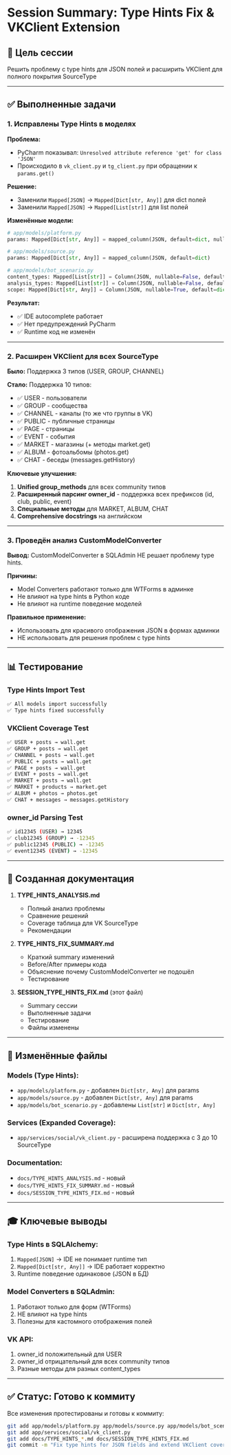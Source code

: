 # Session Summary: Type Hints Fix & VKClient Extension

## 🎯 Цель сессии

Решить проблему с type hints для JSON полей и расширить VKClient для полного покрытия SourceType

---

## ✅ Выполненные задачи

### 1. Исправлены Type Hints в моделях

**Проблема:**
- PyCharm показывал: `Unresolved attribute reference 'get' for class 'JSON'`
- Происходило в `vk_client.py` и `tg_client.py` при обращении к `params.get()`

**Решение:**
- Заменили `Mapped[JSON]` → `Mapped[Dict[str, Any]]` для dict полей
- Заменили `Mapped[JSON]` → `Mapped[List[str]]` для list полей

**Изменённые модели:**
```python
# app/models/platform.py
params: Mapped[Dict[str, Any]] = mapped_column(JSON, default=dict, nullable=False)

# app/models/source.py  
params: Mapped[Dict[str, Any]] = mapped_column(JSON, default=dict)

# app/models/bot_scenario.py
content_types: Mapped[List[str]] = Column(JSON, nullable=False, default=list)
analysis_types: Mapped[List[str]] = Column(JSON, nullable=False, default=list)
scope: Mapped[Dict[str, Any]] = Column(JSON, nullable=True, default=dict)
```

**Результат:**
- ✅ IDE autocomplete работает
- ✅ Нет предупреждений PyCharm
- ✅ Runtime код не изменён

---

### 2. Расширен VKClient для всех SourceType

**Было:** Поддержка 3 типов (USER, GROUP, CHANNEL)

**Стало:** Поддержка 10 типов:
- ✅ USER - пользователи
- ✅ GROUP - сообщества
- ✅ CHANNEL - каналы (то же что группы в VK)
- ✅ PUBLIC - публичные страницы
- ✅ PAGE - страницы
- ✅ EVENT - события
- ✅ MARKET - магазины (+ методы market.get)
- ✅ ALBUM - фотоальбомы (photos.get)
- ✅ CHAT - беседы (messages.getHistory)

**Ключевые улучшения:**

1. **Unified group_methods** для всех community типов
2. **Расширенный парсинг owner_id** - поддержка всех префиксов (id, club, public, event)
3. **Специальные методы** для MARKET, ALBUM, CHAT
4. **Comprehensive docstrings** на английском

---

### 3. Проведён анализ CustomModelConverter

**Вывод:** CustomModelConverter в SQLAdmin НЕ решает проблему type hints.

**Причины:**
- Model Converters работают только для WTForms в админке
- Не влияют на type hints в Python коде
- Не влияют на runtime поведение моделей

**Правильное применение:**
- Использовать для красивого отображения JSON в формах админки
- НЕ использовать для решения проблем с type hints

---

## 📊 Тестирование

### Type Hints Import Test
```bash
✅ All models import successfully
✅ Type hints fixed successfully
```

### VKClient Coverage Test
```bash
✅ USER + posts → wall.get
✅ GROUP + posts → wall.get
✅ CHANNEL + posts → wall.get
✅ PUBLIC + posts → wall.get
✅ PAGE + posts → wall.get
✅ EVENT + posts → wall.get
✅ MARKET + posts → wall.get
✅ MARKET + products → market.get
✅ ALBUM + photos → photos.get
✅ CHAT + messages → messages.getHistory
```

### owner_id Parsing Test
```bash
✅ id12345 (USER) → 12345
✅ club12345 (GROUP) → -12345
✅ public12345 (PUBLIC) → -12345
✅ event12345 (EVENT) → -12345
```

---

## 📝 Созданная документация

1. **TYPE_HINTS_ANALYSIS.md**
   - Полный анализ проблемы
   - Сравнение решений
   - Coverage таблица для VK SourceType
   - Рекомендации

2. **TYPE_HINTS_FIX_SUMMARY.md**
   - Краткий summary изменений
   - Before/After примеры кода
   - Объяснение почему CustomModelConverter не подошёл
   - Тестирование

3. **SESSION_TYPE_HINTS_FIX.md** (этот файл)
   - Summary сессии
   - Выполненные задачи
   - Тестирование
   - Файлы изменены

---

## 📂 Изменённые файлы

### Models (Type Hints):
- `app/models/platform.py` - добавлен `Dict[str, Any]` для params
- `app/models/source.py` - добавлен `Dict[str, Any]` для params  
- `app/models/bot_scenario.py` - добавлены `List[str]` и `Dict[str, Any]`

### Services (Expanded Coverage):
- `app/services/social/vk_client.py` - расширена поддержка с 3 до 10 SourceType

### Documentation:
- `docs/TYPE_HINTS_ANALYSIS.md` - новый
- `docs/TYPE_HINTS_FIX_SUMMARY.md` - новый
- `docs/SESSION_TYPE_HINTS_FIX.md` - новый

---

## 🎓 Ключевые выводы

### Type Hints в SQLAlchemy:
1. `Mapped[JSON]` → IDE не понимает runtime тип
2. `Mapped[Dict[str, Any]]` → IDE работает корректно
3. Runtime поведение одинаковое (JSON в БД)

### Model Converters в SQLAdmin:
1. Работают только для форм (WTForms)
2. НЕ влияют на type hints
3. Полезны для кастомного отображения полей

### VK API:
1. owner_id положительный для USER
2. owner_id отрицательный для всех community типов
3. Разные методы для разных content_types

---

## ✅ Статус: Готово к коммиту

Все изменения протестированы и готовы к коммиту:
```bash
git add app/models/platform.py app/models/source.py app/models/bot_scenario.py
git add app/services/social/vk_client.py
git add docs/TYPE_HINTS_*.md docs/SESSION_TYPE_HINTS_FIX.md
git commit -m "Fix type hints for JSON fields and extend VKClient coverage"
```
